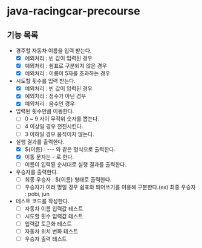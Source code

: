 # java-racingcar-precourse

## 기능 목록

- 경주할 자동차 이름을 입력 받는다.
    - [x] 예외처리 : 빈 값이 입력된 경우
    - [x] 예외처리 : 쉼표로 구분되지 않은 경우
    - [x] 예외처리 : 이름이 5자를 초과하는 경우

- 시도할 횟수를 입력 받는다.
    - [x] 예외처리 : 빈 값이 입력된 경우
    - [x] 예외처리 : 정수가 아닌 경우
    - [x] 예외처리 : 음수인 경우

- 입력된 횟수만큼 이동한다.
    - [ ] 0 ~ 9 사이 무작위 숫자를 뽑는다.
    - [ ] 4 이상일 경우 전진시킨다.
    - [ ] 3 이하일 경우 움직이지 않는다.

- 실행 결과를 출력한다.
    - [x] ${이름} : --- 와 같은 형식으로 출력한다.
    - [x] 이동 문자는 - 로 한다.
    - [ ] 이름이 입력된 순서대로 실행 결과를 출력한다.

- 우승자를 출력한다.
    - [ ] 최종 우승자 : ${이름} 형태로 출력한다.
    - [ ] 우승자가 여러 명일 경우 쉼표와 띄어쓰기를 이용해 구분한다.(ex) 최종 우승자 : pobi, jun

- 테스트 코드를 작성한다.
    - [ ] 자동차 이름 입력값 테스트
    - [ ] 시도할 횟수 입력값 테스트
    - [ ] 입력값 토큰화 테스트
    - [ ] 자동차 위치 변화 테스트
    - [ ] 우승자 출력 테스트

